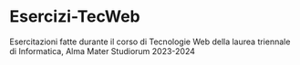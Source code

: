 # Esercizi-TecWeb
Esercitazioni fatte durante il corso di Tecnologie Web della laurea triennale di Informatica, Alma Mater Studiorum 2023-2024
